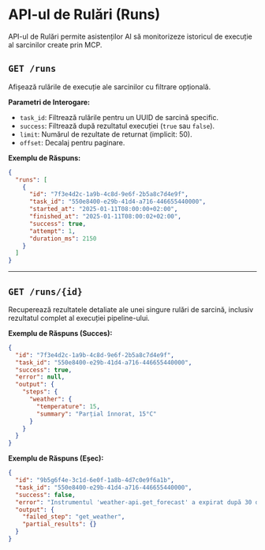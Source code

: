 # API-ul de Rulări (Runs)

API-ul de Rulări permite asistenților AI să monitorizeze istoricul de execuție al sarcinilor create prin MCP.

## `GET /runs`

Afișează rulările de execuție ale sarcinilor cu filtrare opțională.

**Parametri de Interogare:**
- `task_id`: Filtrează rulările pentru un UUID de sarcină specific.
- `success`: Filtrează după rezultatul execuției (`true` sau `false`).
- `limit`: Numărul de rezultate de returnat (implicit: 50).
- `offset`: Decalaj pentru paginare.

**Exemplu de Răspuns:**
```json
{
  "runs": [
    {
      "id": "7f3e4d2c-1a9b-4c8d-9e6f-2b5a8c7d4e9f",
      "task_id": "550e8400-e29b-41d4-a716-446655440000",
      "started_at": "2025-01-11T08:00:00+02:00",
      "finished_at": "2025-01-11T08:00:02+02:00",
      "success": true,
      "attempt": 1,
      "duration_ms": 2150
    }
  ]
}
```

---

## `GET /runs/{id}`

Recuperează rezultatele detaliate ale unei singure rulări de sarcină, inclusiv rezultatul complet al execuției pipeline-ului.

**Exemplu de Răspuns (Succes):**
```json
{
  "id": "7f3e4d2c-1a9b-4c8d-9e6f-2b5a8c7d4e9f",
  "task_id": "550e8400-e29b-41d4-a716-446655440000",
  "success": true,
  "error": null,
  "output": {
    "steps": {
      "weather": {
        "temperature": 15,
        "summary": "Parțial înnorat, 15°C"
      }
    }
  }
}
```

**Exemplu de Răspuns (Eșec):**
```json
{
  "id": "9b5g6f4e-3c1d-6e0f-1a8b-4d7c0e9f6a1b",
  "task_id": "550e8400-e29b-41d4-a716-446655440000",
  "success": false,
  "error": "Instrumentul 'weather-api.get_forecast' a expirat după 30 de secunde",
  "output": {
    "failed_step": "get_weather",
    "partial_results": {}
  }
}
```
